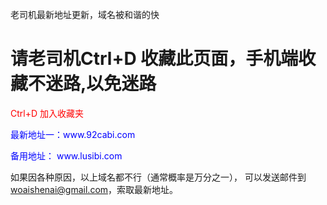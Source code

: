 老司机最新地址更新，域名被和谐的快

<h1>请老司机Ctrl+D 收藏此页面，手机端收藏不迷路,以免迷路</h1>
<p style="color:red">Ctrl+D 加入收藏夹 </p>
<p style="color:blue">最新地址一：www.92cabi.com</p> 
<p style="color:blue">备用地址：	www.lusibi.com</p> 


如果因各种原因，以上域名都不行（通常概率是万分之一），
可以发送邮件到  <a style="color:red">woaishenai@gmail.com</a>，索取最新地址。
